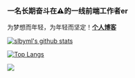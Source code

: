 ### 一名长期奋斗在⚠️的一线前端工作者er

为梦想而年轻，为年轻而坚定！**[个人博客](https://slbyml.github.io/)**

[![slbyml's github stats](https://github-readme-stats.vercel.app/api?username=slbyml&hide=contribs,prs&count_private=true&show_icons=true)](https://github.com/anuraghazra/github-readme-stats)

[![Top Langs](https://github-readme-stats.vercel.app/api/top-langs/?username=slbyml&hide=less,html&layout=compact&locale=cn)](https://slbyml.github.io/list/)


![](https://komarev.com/ghpvc/?username=slbyml&color=ff69b4&label=PV+Since+2021-01-01)
